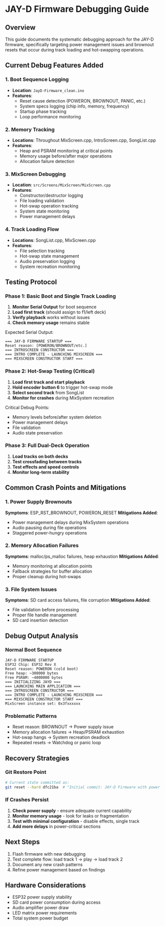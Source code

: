 # JAY-D Firmware Debugging Guide

## Overview
This guide documents the systematic debugging approach for the JAY-D firmware, specifically targeting power management issues and brownout resets that occur during track loading and hot-swapping operations.

## Current Debug Features Added

### 1. Boot Sequence Logging
- **Location**: `JayD-Firmware_clean.ino`
- **Features**:
  - Reset cause detection (POWERON, BROWNOUT, PANIC, etc.)
  - System specs logging (chip info, memory, frequency)
  - Startup phase tracking
  - Loop performance monitoring

### 2. Memory Tracking
- **Locations**: Throughout MixScreen.cpp, IntroScreen.cpp, SongList.cpp
- **Features**:
  - Heap and PSRAM monitoring at critical points
  - Memory usage before/after major operations
  - Allocation failure detection

### 3. MixScreen Debugging
- **Location**: `src/Screens/MixScreen/MixScreen.cpp`
- **Features**:
  - Constructor/destructor logging
  - File loading validation
  - Hot-swap operation tracking
  - System state monitoring
  - Power management delays

### 4. Track Loading Flow
- **Locations**: SongList.cpp, MixScreen.cpp
- **Features**:
  - File selection tracking
  - Hot-swap state management
  - Audio preservation logging
  - System recreation monitoring

## Testing Protocol

### Phase 1: Basic Boot and Single Track Loading
1. **Monitor Serial Output** for boot sequence
2. **Load first track** (should assign to f1/left deck)
3. **Verify playback** works without issues
4. **Check memory usage** remains stable

Expected Serial Output:
```
=== JAY-D FIRMWARE STARTUP ===
Reset reason: [POWERON/BROWNOUT/etc.]
=== INTROSCREEN CONSTRUCTOR ===
=== INTRO COMPLETE - LAUNCHING MIXSCREEN ===
=== MIXSCREEN CONSTRUCTOR START ===
```

### Phase 2: Hot-Swap Testing (Critical)
1. **Load first track and start playback**
2. **Hold encoder button 6** to trigger hot-swap mode
3. **Select second track** from SongList
4. **Monitor for crashes** during MixSystem recreation

Critical Debug Points:
- Memory levels before/after system deletion
- Power management delays
- File validation
- Audio state preservation

### Phase 3: Full Dual-Deck Operation
1. **Load tracks on both decks**
2. **Test crossfading between tracks**
3. **Test effects and speed controls**
4. **Monitor long-term stability**

## Common Crash Points and Mitigations

### 1. Power Supply Brownouts
**Symptoms**: ESP_RST_BROWNOUT, POWERON_RESET
**Mitigations Added**:
- Power management delays during MixSystem operations
- Audio pausing during file operations
- Staggered power-hungry operations

### 2. Memory Allocation Failures
**Symptoms**: malloc/ps_malloc failures, heap exhaustion
**Mitigations Added**:
- Memory monitoring at allocation points
- Fallback strategies for buffer allocation
- Proper cleanup during hot-swaps

### 3. File System Issues
**Symptoms**: SD card access failures, file corruption
**Mitigations Added**:
- File validation before processing
- Proper file handle management
- SD card insertion detection

## Debug Output Analysis

### Normal Boot Sequence
```
JAY-D FIRMWARE STARTUP
ESP32 Chip: ESP32 Rev X
Reset reason: POWERON (cold boot)
Free heap: ~300000 bytes
Free PSRAM: ~4000000 bytes
=== INITIALIZING JAYD ===
=== LAUNCHING MAIN APPLICATION ===
=== INTROSCREEN CONSTRUCTOR ===
=== INTRO COMPLETE - LAUNCHING MIXSCREEN ===
=== MIXSCREEN CONSTRUCTOR START ===
MixScreen instance set: 0x3fxxxxxx
```

### Problematic Patterns
- Reset reason: BROWNOUT → Power supply issue
- Memory allocation failures → Heap/PSRAM exhaustion
- Hot-swap hangs → System recreation deadlock
- Repeated resets → Watchdog or panic loop

## Recovery Strategies

### Git Restore Point
```bash
# Current state committed as:
git reset --hard dfc21ba  # "Initial commit: JAY-D Firmware with power management fixes"
```

### If Crashes Persist
1. **Check power supply** - ensure adequate current capability
2. **Monitor memory usage** - look for leaks or fragmentation
3. **Test with minimal configuration** - disable effects, single track
4. **Add more delays** in power-critical sections

## Next Steps
1. Flash firmware with new debugging
2. Test complete flow: load track 1 → play → load track 2
3. Document any new crash patterns
4. Refine power management based on findings

## Hardware Considerations
- ESP32 power supply stability
- SD card power consumption during access
- Audio amplifier power draw
- LED matrix power requirements
- Total system power budget